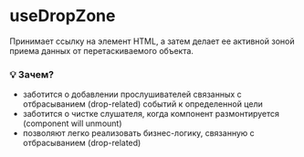 # useDropZone

Принимает ссылку на элемент HTML, а затем делает ее активной зоной приема данных от перетаскиваемого объекта.

### 💡 Зачем?

- заботится о добавлении прослушивателей связанных с отбрасыванием (drop-related) событий к определенной цели
- заботится о чистке слушателя, когда компонент размонтируется (component will unmount)
- позволяют легко реализовать бизнес-логику, связанную с отбрасыванием (drop-related)
